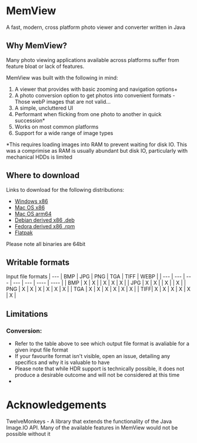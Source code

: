 # MemView
A fast, modern, cross platform photo viewer and converter written in Java

## Why MemView?
Many photo viewing applications available across platforms suffer from feature bloat or lack of features. 

MemView was built with the following in mind:
1. A viewer that provides with basic zooming and navigation options+
2. A photo conversion option to get photos into convenient formats - Those webP images that are not valid...
3. A simple, uncluttered UI
4. Performant when flicking from one photo to another in quick succession*
5. Works on most common platforms
6. Support for a wide range of image types


*This requires loading images into RAM to prevent waiting for disk IO. 
This was a comprimise as RAM is usually abundant but disk IO, particularly with mechanical HDDs is limited

## Where to download
Links to download for the following distributions:
- <a href="">Windows x86 </a>
- <a href="">Mac OS x86 </a>
- <a href="">Mac OS arm64</a>
- <a href="">Debian derived x86 .deb</a>
- <a href="">Fedora derived x86 .rpm</a>
- <a href="">Flatpak</a>


Please note all binaries are 64bit

## Writable formats
Input file formats
| --- | BMP | JPG | PNG | TGA | TIFF | WEBP |
| --- | --- | --- | --- | --- | ---- | ---- |
| BMP |  X  |  X  |     |  X  |  X   |  X   |
| JPG |  X  |  X  |     |  X  |      |  X   |
| PNG |  X  |  X  |  X  |  X  |  X   |  X   |
| TGA |  X  |  X  |  X  |  X  |  X   |  X   |
| TIFF|  X  |  X  |  X  |  X  |  X   |  X   |

## Limitations
### Conversion:
- Refer to the table above to see which output file format is avaliable for a given input file format
- If your favourite format isn't visible, open an issue, detailing any specifics and why it is valuable to have
- Please note that while HDR support is technically possible, it does not produce a desirable outcome and will not be considered at this time
- 

# Acknowledgements
TwelveMonkeys - A library that extends the functionality of the Java Image.IO API.
Many of the available features in MemView would not be possible without it


